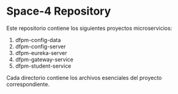 # Space-4 Repository

Este repositorio contiene los siguientes proyectos microservicios:

1. dfpm-config-data
2. dfpm-config-server
3. dfpm-eureka-server
4. dfpm-gateway-service
5. dfpm-student-service

Cada directorio contiene los archivos esenciales del proyecto correspondiente.
